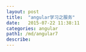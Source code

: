 ```yaml
---
layout: post
title:  "angular学习之服务"
date:   2015-07-22 11:38:11
categories: angular
path1: /md/angular7
describe:
---
```





